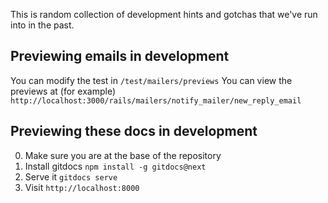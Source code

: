 This is random collection of development hints and gotchas that we've run into in the past.

## Previewing emails in development

You can modify the test in `/test/mailers/previews`
You can view the previews at (for example) `http://localhost:3000/rails/mailers/notify_mailer/new_reply_email`

## Previewing these docs in development

0. Make sure you are at the base of the repository
1. Install gitdocs `npm install -g gitdocs@next`
1. Serve it `gitdocs serve`
1. Visit `http://localhost:8000`
